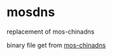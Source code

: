 # mosdns

replacement of mos-chinadns

binary file get from [mos-chinadns](https://github.com/IrineSistiana/mosdns)
